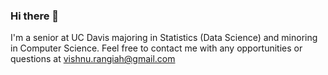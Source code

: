 ### Hi there 👋

I'm a senior at UC Davis majoring in Statistics (Data Science) and minoring in Computer Science. Feel free to contact me with any opportunities or questions at vishnu.rangiah@gmail.com


<!--
**Vishnu-Rangiah/Vishnu-Rangiah** is a ✨ _special_ ✨ repository because its `README.md` (this file) appears on your GitHub profile.

Here are some ideas to get you started:

- 🔭 I’m currently working on ...
- 🌱 I’m currently learning ...
- 👯 I’m looking to collaborate on ...
- 🤔 I’m looking for help with ...
- 💬 Ask me about ...
- 📫 How to reach me: ...
- 😄 Pronouns: ...
- ⚡ Fun fact: ...
-->
